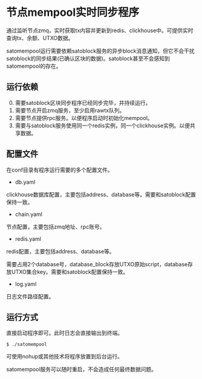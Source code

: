 
# 节点mempool实时同步程序

通过监听节点zmq，实时获取tx内容并更新到redis、clickhouse中。可提供实时查询tx、余额、UTXO数据。

satomempool运行需要依赖satoblock服务的异步block消息通知，但它不会干扰satoblock的同步结果(已确认区块的数据)。satoblock甚至不会感知到satomempool的存在。

## 运行依赖

0. 需要satoblock区块同步程序已经同步完毕，并持续运行。
1. 需要节点开启zmq服务，至少启用rawtx队列。
2. 需要节点提供rpc服务。以便程序启动时初始化mempool。
3. 需要与satoblock服务使用同一个redis实例，同一个clickhouse实例。以便共享数据。


## 配置文件

在conf目录有程序运行需要的多个配置文件。

* db.yaml

clickhouse数据库配置，主要包括address、database等。需要和satoblock配置保持一致。

* chain.yaml

节点配置，主要包括zmq地址、rpc账号。

* redis.yaml

redis配置，主要包括address、database等。

需要占用2个database号，database_block存放UTXO原始script，database存放UTXO集合key。需要和satoblock配置保持一致。

* log.yaml

日志文件路径配置。

## 运行方式

直接启动程序即可。此时日志会直接输出到终端。

    $ ./satomempool

可使用nohup或其他技术将程序放置到后台运行。

satomempool服务可以随时重启，不会造成任何最终数据问题。
